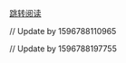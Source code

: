 [跳转阅读](https://github.com/AfterThreeYears/blog/issues/10)

// Update by 1596788110965

// Update by 1596788197755

